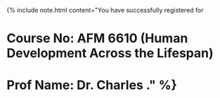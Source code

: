 {% include note.html content="You have successfully registered for 
# Course No: AFM 6610 (Human Development Across the Lifespan) 
# Prof Name: Dr. Charles ." %}	
